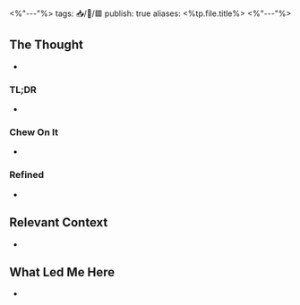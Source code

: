 <%"---"%>
tags: 📥️/💭️/🟥️
publish: true
aliases: <%tp.file.title%>
<%"---"%>

## The Thought

- 

### TL;DR

- 

### Chew On It

- 

### Refined

- 

## Relevant Context

- 

## What Led Me Here

- 
